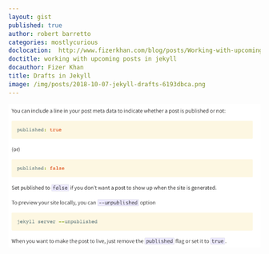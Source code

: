 ```yaml
---
layout: gist
published: true
author: robert barretto
categories: mostlycurious
doclocation:  http://www.fizerkhan.com/blog/posts/Working-with-upcoming-posts-in-Jekyll.html
doctitle: working with upcoming posts in jekyll
docauthor: Fizer Khan
title: Drafts in Jekyll
image: /img/posts/2018-10-07-jekyll-drafts-6193dbca.png
---
```


![](/img/posts/2018-10-07-jekyll-drafts-6193dbca.png)
